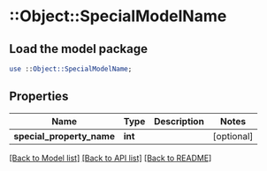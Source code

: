 # ::Object::SpecialModelName

## Load the model package
```perl
use ::Object::SpecialModelName;
```

## Properties
Name | Type | Description | Notes
------------ | ------------- | ------------- | -------------
**special_property_name** | **int** |  | [optional] 

[[Back to Model list]](../README.md#documentation-for-models) [[Back to API list]](../README.md#documentation-for-api-endpoints) [[Back to README]](../README.md)


